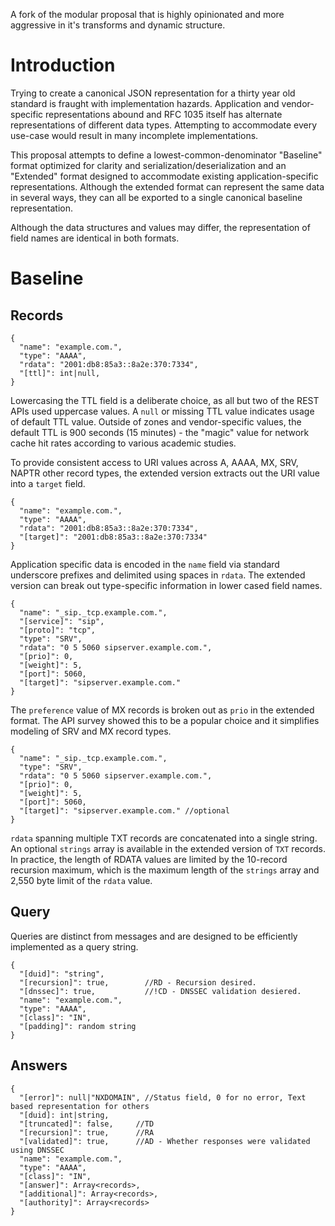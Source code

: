 A fork of the modular proposal that is highly opinionated and more aggressive in it's transforms and dynamic structure. 


 
Introduction
============
Trying to create a canonical JSON representation for a thirty year old standard is fraught with implementation hazards.
Application and vendor-specific representations abound and RFC 1035 itself has alternate representations of different
 data types.  Attempting to accommodate every use-case would result in many incomplete implementations.
 
This proposal attempts to define a lowest-common-denominator "Baseline" format optimized for clarity and
 serialization/deserialization and an "Extended" format designed to accommodate existing application-specific
 representations.  Although the extended format can represent the same data in several ways, they can all be exported to
 a single canonical baseline representation.
 
Although the data structures and values may differ, the representation of field names are identical in both formats.

Baseline
========

Records
-------

    {
      "name": "example.com.",
      "type": "AAAA",
      "rdata": "2001:db8:85a3::8a2e:370:7334",
      "[ttl]": int|null,
    }

Lowercasing the TTL field is a deliberate choice, as all but two of the REST APIs used uppercase values. A `null` or
 missing TTL value indicates usage of default TTL value.  Outside of zones and vendor-specific values, the default TTL
 is 900 seconds (15 minutes) - the "magic" value for network cache hit rates according to various academic studies. 
 
To provide consistent access to URI values across A, AAAA, MX, SRV, NAPTR other record types, the extended version
 extracts out the URI value into a `target` field.

    {
      "name": "example.com.",
      "type": "AAAA",
      "rdata": "2001:db8:85a3::8a2e:370:7334",
      "[target]": "2001:db8:85a3::8a2e:370:7334"
    }

Application specific data is encoded in the `name` field via standard underscore prefixes and delimited using spaces in
 `rdata`.  The extended version can break out type-specific information in lower cased field names.
    
    {
      "name": "_sip._tcp.example.com.",
      "[service]": "sip",
      "[proto]": "tcp",
      "type": "SRV",
      "rdata": "0 5 5060 sipserver.example.com.",
      "[prio]": 0, 
      "[weight]": 5,
      "[port]": 5060,
      "[target]": "sipserver.example.com."
    }
    
The `preference` value of MX records is broken out as `prio` in the extended format.  The API survey showed this to be 
a popular choice and it simplifies modeling of SRV and MX record types.
 
    {
      "name": "_sip._tcp.example.com.",
      "type": "SRV",
      "rdata": "0 5 5060 sipserver.example.com.",
      "[prio]": 0, 
      "[weight]": 5,
      "[port]": 5060,
      "[target]": "sipserver.example.com." //optional
    }

`rdata` spanning multiple TXT records are concatenated into a single string.  An optional `strings` array is available 
in the extended version of `TXT` records.  In practice, the length of RDATA values are limited by the 10-record 
recursion maximum, which is the maximum length of the `strings` array and 2,550 byte limit of the `rdata` value.

Query
-----
Queries are distinct from messages and are designed to be efficiently implemented as a query string.

    {
      "[duid]": "string",
      "[recursion]": true,        //RD - Recursion desired.
      "[dnssec]": true,           //!CD - DNSSEC validation desiered.
      "name": "example.com.",
      "type": "AAAA",
      "[class]": "IN",
      "[padding]": random string
    }

Answers
-------
    
    {
      "[error]": null|"NXDOMAIN", //Status field, 0 for no error, Text based representation for others
      "[duid]: int|string,
      "[truncated]": false,     //TD
      "[recursion]": true,      //RA
      "[validated]": true,      //AD - Whether responses were validated using DNSSEC
      "name": "example.com.",
      "type": "AAAA",
      "[class]": "IN",
      "[answer]": Array<records>,
      "[additional]": Array<records>,
      "[authority]": Array<records>
    }
    
    